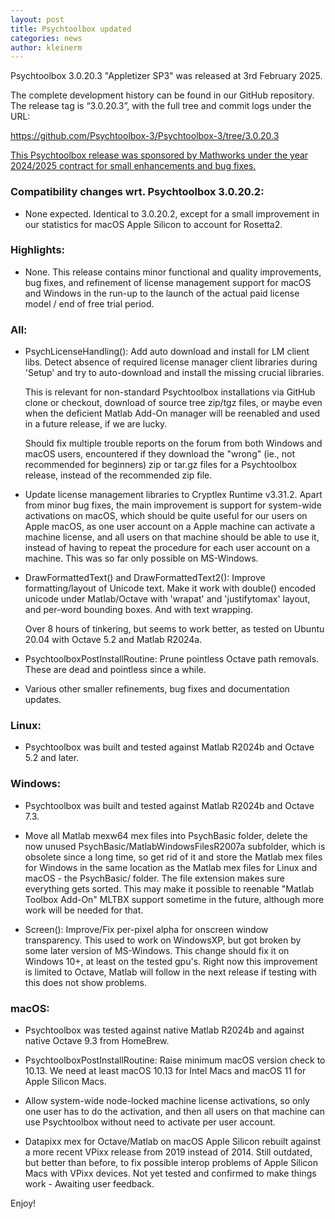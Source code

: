 ```yaml
---
layout: post
title: Psychtoolbox updated
categories: news
author: kleinerm
---
```


Psychtoolbox 3.0.20.3 "Appletizer SP3" was released at 3rd February 2025.

The complete development history can be found in our GitHub repository.
The release tag is “3.0.20.3”, with the full tree and commit logs under the URL:

<https://github.com/Psychtoolbox-3/Psychtoolbox-3/tree/3.0.20.3>


[This Psychtoolbox release was sponsored by Mathworks under the year 2024/2025
contract for small enhancements and bug fixes.](https://www.mathworks.com/solutions/neuroscience.html)

### Compatibility changes wrt. Psychtoolbox 3.0.20.2:

- None expected. Identical to 3.0.20.2, except for a small improvement in our
  statistics for macOS Apple Silicon to account for Rosetta2.

### Highlights:

- None. This release contains minor functional and quality improvements, bug
  fixes, and refinement of license management support for macOS and Windows in
  the run-up to the launch of the actual paid license model / end of free trial
  period.

### All:

- PsychLicenseHandling(): Add auto download and install for LM client libs.
  Detect absence of required license manager client libraries during 'Setup' and try
  to auto-download and install the missing crucial libraries.
    
  This is relevant for non-standard Psychtoolbox installations via GitHub clone or
  checkout, download of source tree zip/tgz files, or maybe even when the deficient
  Matlab Add-On manager will be reenabled and used in a future release, if we are lucky.

  Should fix multiple trouble reports on the forum from both Windows and macOS users,
  encountered if they download the "wrong" (ie., not recommended for beginners) zip or
  tar.gz files for a Psychtoolbox release, instead of the recommended zip file.

- Update license management libraries to Cryptlex Runtime v3.31.2.
  Apart from minor bug fixes, the main improvement is support for system-wide
  activations on macOS, which should be quite useful for our users on Apple macOS,
  as one user account on a Apple machine can activate a machine license, and all users
  on that machine should be able to use it, instead of having to repeat the procedure
  for each user account on a machine. This was so far only possible on MS-Windows.

- DrawFormattedText() and DrawFormattedText2(): Improve formatting/layout of Unicode text.
  Make it work with double() encoded unicode under Matlab/Octave with 'wrapat' and
  'justifytomax' layout, and per-word bounding boxes. And with text wrapping.

  Over 8 hours of tinkering, but seems to work better, as tested on Ubuntu 20.04 with
  Octave 5.2 and Matlab R2024a.

- PsychtoolboxPostInstallRoutine: Prune pointless Octave path removals.
  These are dead and pointless since a while.

- Various other smaller refinements, bug fixes and documentation updates.

### Linux:

- Psychtoolbox was built and tested against Matlab R2024b and Octave 5.2 and later.

### Windows:

- Psychtoolbox was built and tested against Matlab R2024b and Octave 7.3.

- Move all Matlab mexw64 mex files into PsychBasic folder, delete the now unused
  PsychBasic/MatlabWindowsFilesR2007a subfolder, which is obsolete since a long
  time, so get rid of it and store the Matlab mex files for Windows in the same
  location as the Matlab mex files for Linux and macOS - the PsychBasic/ folder.
  The file extension makes sure everything gets sorted. This may make it possible
  to reenable "Matlab Toolbox Add-On" MLTBX support sometime in the future, although
  more work will be needed for that.

- Screen(): Improve/Fix per-pixel alpha for onscreen window transparency.
  This used to work on WindowsXP, but got broken by some later version of
  MS-Windows. This change should fix it on Windows 10+, at least on the tested
  gpu's. Right now this improvement is limited to Octave, Matlab will follow in
  the next release if testing with this does not show problems.

### macOS:

- Psychtoolbox was tested against native Matlab R2024b and against native Octave 9.3
  from HomeBrew.

- PsychtoolboxPostInstallRoutine: Raise minimum macOS version check to 10.13.
  We need at least macOS 10.13 for Intel Macs and macOS 11 for Apple Silicon Macs.

- Allow system-wide node-locked machine license activations, so only one user has to
  do the activation, and then all users on that machine can use Psychtoolbox without
  need to activate per user account.

- Datapixx mex for Octave/Matlab on macOS Apple Silicon rebuilt against a more recent
  VPixx release from 2019 instead of 2014. Still outdated, but better than before, to
  fix possible interop problems of Apple Silicon Macs with VPixx devices. Not yet
  tested and confirmed to make things work - Awaiting user feedback.

Enjoy!
